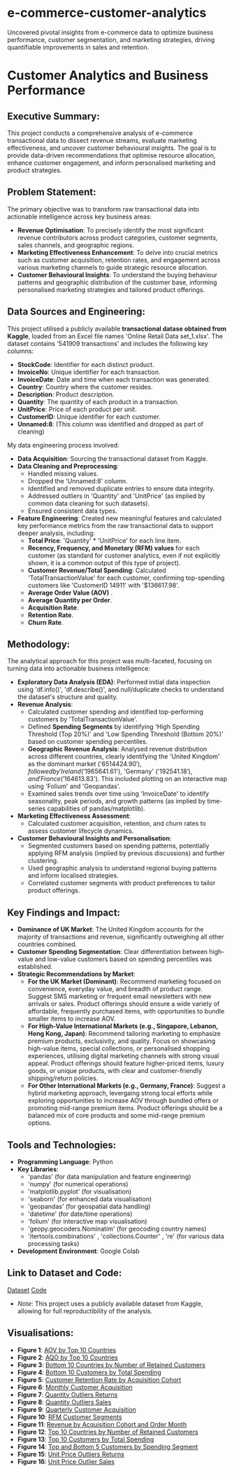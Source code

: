 # e-commerce-customer-analytics
Uncovered pivotal insights from e-commerce data to optimize business performance, customer segmentation, and marketing strategies, driving quantifiable improvements in sales and retention.

# Customer Analytics and Business Performance

## Executive Summary:
This project conducts a comprehensive analysis of e-commerce transactional data to dissect revenue streams, evaluate marketing effectiveness, and uncover customer behavioural insights. The goal is to provide data-driven recommendations that optimise resource allocation, enhance customer engagement, and inform personalised marketing and product strategies. 


## Problem Statement:
The primary objective was to transform raw transactional data into actionable intelligence across key business areas:
* **Revenue Optimisation**: To precisely identify the most significant revenue contributors across product categories, customer segments, sales channels, and geographic regions.
* **Marketing Effectiveness Enhancement**: To delve into crucial metrics such as customer acquisition, retention rates, and engagement across various marketing channels to guide strategic resource allocation.
* **Customer Behavioural Insights**: To understand the buying behaviour patterns and geographic distribution of the customer base, informing personalised marketing strategies and tailored product offerings.


## Data Sources and Engineering:
This project utilised a publicly available **transactional datase obtained from Kaggle**, loaded from an Excel file names 'Online Retail Data set_1.xlsx'. The dataset contains '541909 transactions' and includes the following key columns:
* **StockCode**: Identifier for each distinct product.
* **InvoiceNo**: Unique identifier for each transaction.
* **InvoiceDate**: Date and time when each transaction was generated.
* **Country**: Country where the customer resides.
* **Description**: Product description.
* **Quantity**: The quantity of each product in a transaction.
* **UnitPrice**: Price of each product per unit.
* **CustomerID**: Unique identifier for each customer.
* **Unnamed:8**: (This column was identified and dropped as part of cleaning)

My data engineering process involved:
* **Data Acquisition**: Sourcing the transactional dataset from Kaggle.
* **Data Cleaning and Preprocessing**:
  * Handled missing values.
  * Dropped the 'Unnamed:8' column.
  * Identified and removed duplicate entries to ensure data integrity.
  * Addressed outliers in 'Quantity' and 'UnitPrice' (as implied by common data cleaning for such datasets).
  * Ensured consistent data types.
* **Feature Engineering**: Created new meaningful features and calculated key performance metrics from the raw transactional data to support deeper analysis, including:
  * **Total Price**: 'Quantity' * 'UnitPrice' for each line item.
  * **Recency, Frequency, and Monetary (RFM) values** for each customer (as standard for customer analytics, even if not explicitly shown, it is a common output of this type of project).
  * **Customer Revenue/Total Spending**: Calculated 'TotalTransactionValue' for each customer, confirming top-spending customers like 'CustomerID 14911' with '$136617.98'.
  * **Average Order Value (AOV)** .
  * **Average Quantity per Order**.
  * **Acquisition Rate**.
  * **Retention Rate**.
  * **Churn Rate**.
 
    
## Methodology:
The analytical approach for this project was multi-faceted, focusing on turning data into actionable business intelligence:
* **Exploratory Data Analysis (EDA)**: Performed initial data inspection using 'df.info()', 'df.describe()', and null/duplicate checks to understand the dataset's structure and quality.
* **Revenue Analysis**:
  * Calculated customer spending and identified top-performing customers by 'TotalTransactionValue'.
  * Defined **Spending Segments** by identifying 'High Spending Threshold (Top 20%)' and 'Low Spending Threshold (Bottom 20%)' based on customer spending percentiles.
  * **Geographic Revenue Analysis**: Analysed revenue distribution across different countries, clearly identifying the 'United Kingdom' as the dominant market ('$6514424.90'), followed by 'Ireland ('$1965641.61'), 'Germany' ('$192541.18'), and 'France ('$164613.83'). This included plotting on an interactive map using 'Folium' and 'Geopandas'.
  * Examined sales trends over time using 'InvoiceDate' to identify seasonality, peak periods, and growth patterns (as implied by time-series capabilities of pandas/matplotlib).
* **Marketing Effectiveness Assessment**:
  * Calculated customer acquisition, retention, and churn rates to assess customer lifecycle dynamics.
* **Customer Behavioural Insights and Personalisation**:
  * Segmented customers based on spending patterns, potentially applying RFM analysis (implied by previous discussions) and further clustering.
  * Used geographic analysis to understand regional buying patterns and inform localised strategies.
  * Correlated customer segments with product preferences to tailor product offerings.
 
## Key Findings and Impact:
* **Dominance of UK Market**: The United Kingdom accounts for the majority of transactions and revenue, significantly outweighing all other countries combined.
* **Customer Spending Segmentation**: Clear differentiation between high-value and low-value customers based on spending percentiles was established.
* **Strategic Recommendations by Market**:
  * **For the UK Market (Dominant)**: Recommend marketing focused on convenience, everyday value, and breadth of product range. Suggest SMS marketing or frequent email newsletters with new arrivals or sales. Product offerings should ensure a wide variety of affordable, frequently purchased items, with opportunities to bundle smaller items to increase AOV.
  * **For High-Value International Markets (e.g., Singapore, Lebanon, Hong Kong, Japan)**: Recommend tailoring marketing to emphasize premium products, exclusivity, and quality. Focus on showcasing high-value items, special collections, or personalised shopping experiences, utilising digital marketing channels with strong visual appeal. Product offerings should feature higher-priced items, luxury goods, or unique products, with clear and customer-friendly shipping/return policies.
  * **For Other International Markets (e.g., Germany, France)**: Suggest a hybrid marketing approach, levergaing strong local efforts while exploring opportunities to increase AOV through bundled offers or promoting mid-range premium items. Product offerings should be a balanced mix of core products and some mid-range premium options.

## Tools and Technologies:
* **Programming Language**: Python
* **Key Libraries**:
  * 'pandas' (for data manipulation and feature engineering)
  * 'numpy' (for numerical operations)
  * 'matplotlib.pyplot' (for visualisation)
  * 'seaborn' (for enhanced data visualisation)
  * 'geopandas' (for geospatial data handling)
  * 'datetime' (for date/time operations)
  * 'folium' (for interactive map visualisation)
  * 'geopy.geocoders.Nominatim' (for geocoding country names)
  * 'itertools.combinations' , 'collections.Counter' , 're' (for various data processing tasks)
* **Development Environment**: Google Colab

## Link to Dataset and Code: 
[Dataset](https://github.com/aarushijain16/e-commerce-customer-analytics/blob/main/Online%20Retail%20Data%20Set_1.xlsx)
[Code](https://github.com/aarushijain16/e-commerce-customer-analytics/blob/3fa137bfe5e2c077d7196a1ffe757ad599421bf6/Online_Retail_Store_.ipynb)
 * *Note*: This project uses a publicly available dataset from Kaggle, allowing for full reproductibility of the analysis.

## Visualisations:
* **Figure 1**: [AOV by Top 10 Countries](https://github.com/aarushijain16/e-commerce-customer-analytics/blob/main/AOV%20by%20Top%2010%20Countries.png)
* **Figure 2**: [AQO by Top 10 Countries](https://github.com/aarushijain16/e-commerce-customer-analytics/blob/main/AQO%20by%20Top%2010%20Countries.png)
* **Figure 3**: [Bottom 10 Countries by Number of Retained Customers](https://github.com/aarushijain16/e-commerce-customer-analytics/blob/main/Bottom%2010%20Countries%20by%20Number%20of%20Retained%20Customers.png)
* **Figure 4**: [Bottom 10 Customers by Total Spending](https://github.com/aarushijain16/e-commerce-customer-analytics/blob/main/Bottom%2010%20Customers%20by%20Total%20Spending.png)
* **Figure 5**: [Customer Retention Rate by Acquisition Cohort](https://github.com/aarushijain16/e-commerce-customer-analytics/blob/main/Customer%20Retention%20Rate%20by%20Acquisition%20Cohort.png)
* **Figure 6**: [Monthly Customer Acquisition](https://github.com/aarushijain16/e-commerce-customer-analytics/blob/main/Monthly%20Customer%20Acquisition.png)
* **Figure 7**: [Quantity Outliers Returns](https://github.com/aarushijain16/e-commerce-customer-analytics/blob/main/Quantity_Outlier_Returns.png)
* **Figure 8**: [Quantity Outliers Sales](https://github.com/aarushijain16/e-commerce-customer-analytics/blob/main/Quantity_Outlier_Sales.png)
* **Figure 9**: [Quarterly Customer Acquisition]( https://github.com/aarushijain16/e-commerce-customer-analytics/blob/main/Quarterly%20Customer%20Acquisition.png)
* **Figure 10**: [RFM Customer Segments](https://github.com/aarushijain16/e-commerce-customer-analytics/blob/main/RFM%20Customer%20Segments.png)
* **Figure 11**: [Revenue by Acquisition Cohort and Order Month](https://github.com/aarushijain16/e-commerce-customer-analytics/blob/main/Revenue%20by%20Acquisition%20Cohort%20and%20Order%20Month.png)
* **Figure 12**: [Top 10 Countries by Number of Retained Customers](https://github.com/aarushijain16/e-commerce-customer-analytics/blob/main/Top%2010%20Countries%20by%20Number%20of%20Retained%20Customers.png)
* **Figure 13**: [Top 10 Customers by Total Spending](https://github.com/aarushijain16/e-commerce-customer-analytics/blob/main/Top%2010%20Customers%20by%20Total%20Spending.png)
* **Figure 14**: [Top and Bottom 5 Customers by Spending Segment](https://github.com/aarushijain16/e-commerce-customer-analytics/blob/main/Top%20and%20Bottom%205%20Customers%20by%20Spending%20Segment.png)
* **Figure 15**: [Unit Price Outliers Returns](https://github.com/aarushijain16/e-commerce-customer-analytics/blob/main/Unit_Price_Outlier_Returns.png)
* **Figure 16**: [Unit Price Outlier Sales](https://github.com/aarushijain16/e-commerce-customer-analytics/blob/main/Unit_Price_Outlier_Sales.png)
